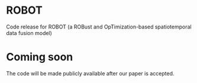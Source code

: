 # ROBOT
Code release for ROBOT (a ROBust and OpTimization-based spatiotemporal data fusion model)

# Coming soon
The code will be made publicly available after our paper is accepted.
